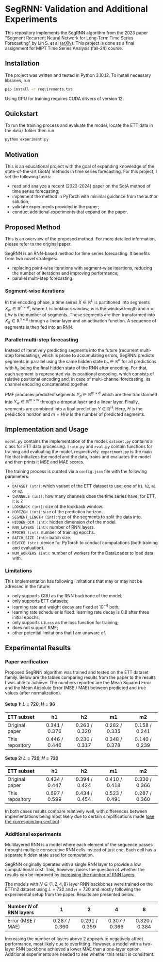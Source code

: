 # SegRNN: Validation and Additional Experiments
This repository implements the SegRNN algorithm from the 2023 paper "Segment Recurrent Neural Network for Long-Term Time Series Forecasting" by Lin S. et al ([arXiv](https://arxiv.org/abs/2308.11200)). This project is done as a final assignment for MIPT Time Series Analysis (fall-24) course.
## Installation
The project was written and tested in Python 3.10.12. To install necessary libraries, run
```bash
pip install -r requirements.txt
```
Using GPU for training requires CUDA drivers of version 12.
## Quickstart
To run the training process and evaluate the model, locate the ETT data in the `data/` folder then run
```bash
python experiment.py
```
## Motivation
This is an educational project with the goal of expanding knowledge of the state-of-the-art (SotA) methods in time series forecasting. For this project, I set the following tasks:
* read and analyze a recent (2023-2024) paper on the SotA method of time series forecasting;
* implement the method in PyTorch with minimal guidance from the author solution;
* validate experiments provided in the paper;
* conduct additional experiments that expand on the paper.
## Proposed Method
This is an overview of the proposed method. For more detailed information, please refer to the original paper.

SegRNN is an RNN-based method for time series forecasting. It benefits from two novel strategies:
* replacing point-wise iterations with segment-wise iteartions, reducing the number of iterations and improving performance;
* parallel multi-step forecasting.
### Segment-wise iterations
In the encoding phase, a time seires $X \in \mathbb{R}^L$ is partitioned into segments $X_w \in \mathbb{R}^{n\times w}$, where $L$ is lookback window, $w$ is the window length and $n = L/w$ is the number of segments. These segments are then transformed into $X_d \in \mathbb{R}^{n \times d}$ through a linear layer and an activation function. A sequence of segments is then fed into an RNN.
### Parallel multi-step forecasting
Instead of iteratively predicting segments into the future (recurrent multi-step forecasting), which is prone to accumulating errors, SegRNN predicts segments in parallel using the same hidden state $h_n \in \mathbb{R}^{d}$ for all predictions with $h_n$ being the final hidden state of the RNN after encoding. For that, each segment is represented via its positional encoding, which consists of relative positional encoding and, in case of multi-channel forecasting, its channel encoding concatenated together. 

PMF produces predicted segments $Y_d \in \mathbb{R}^{m\times d}$ which are then transformed into $Y_w \in \mathbb{R}^{m\times w}$ through a dropout layer and a linear layer. Finally, segments are combined into a final prediction $Y \in \mathbb{R}^H$. Here, $H$ is the prediction horizon and $m = H/w$ is the number of predicted segments.
## Implementation and Usage
`model.py` contains the implementation of the model. `dataset.py` contains a class for ETT data processing. `train.py` and `eval.py` contain functions for training and evaluating the model, respectively. `experiment.py` is the main file that initializes the model and the data, trains and evaluates the model and then prints it MSE and MAE scores.

The training process is curated via a `config.json` file with the following parameters:
* `DATASET (str)`: which variant of the ETT dataset to use; one of `h1`, `h2`, `m1` or `m2`.
* `CHANNELS (int)`: how many channels does the time series have; for ETT, it is 7.
* `LOOKBACK (int)`: size of the lookback window.
* `HORIZON (int)`: size of the prediction horizon.
* `SEGMENT_LENGTH (int)`: size of the segments to split the data into.
* `HIDDEN_DIM (int)`: hidden dimension $d$ of the model.
* `RNN_LAYERS (int)`: number of RNN layers.
* `EPOCHS (int)`: number of training epochs.
* `BATCH_SIZE (int)`: batch size.
* `DEVICE (str)`: device for PyTorch to conduct computations (both training and evaluation).
* `NUM_WORKERS (int)`: number of workers for the DataLoader to load data with.
### Limitations
This implementation has following limitations that may or may not be adressed in the future:
* only supports GRU as the RNN backbone of the model;
* only supports ETT datasets;
* learning rate and weight decay are fixed at $10^{-4}$ both;
* learning rate scheduler is fixed: learning rate decay is $0.8$ after three initial epochs;
* only supports `L1Loss` as the loss function for training;
* does not support RMF;
* other potential limitations that I am unaware of.
## Experimental Results
### Paper verification
Proposed SegRNN algorithm was trained and tested on the ETT dataset family. Below are the tables comparing results from the paper to the results I was able to achieve. The numbers reported are the Mean Squared Error and the Mean Absolute Error (MSE / MAE) between predicted and true values (after normalization).
#### Setup 1: $L = 720, H = 96$
|ETT subset|h1|h2|m1|m2|
|:---|:-:|:-:|:-:|:-:|
|Original paper|0.341 / 0.376|0.263 / 0.320|0.282 / 0.335|0.158 / 0.241|
|This repository|0.446 / 0.446|0.230 / 0.317|0.348 / 0.378|0.140 / 0.239|
#### Setup 2: $L = 720, H = 720$
|ETT subset|h1|h2|m1|m2|
|:---|:-:|:-:|:-:|:-:|
|Original paper|0.434 / 0.447|0.394 / 0.424|0.410 / 0.418|0.330 / 0.366|
|This repository|0.697 / 0.599|0.434 / 0.454|0.523 / 0.491|0.287 / 0.360|

In both cases results compare relatively well, with differences between implementations being most likely due to certain simplifications made ([see the corresponding section](#limitations)).
### Additional experiments
Multilayered RNN is a model where each element of the sequence passes throught multiple consecutive RNN cells instead of just one. Each cell has a separate hidden state used for computation.

SegRNN originally operates with a single RNN layer to provide a low computational cost. This, however, raises the question of whether the results can be improved by [increasing the number of RNN layers](https://raw.githubusercontent.com/unccv/deep_learning/b39f2fccec30402662d1447067ad4624702bc7a9/graphics/cartoon-01.png).

The models with $N \in \{1, 2, 4, 8\}$ layer RNN backbones were trained on the ETTm2 dataset using $L = 720$ and $H = 720$ and mostly following the experimental setup from the paper. Results are presented below.

|Number $N$ of RNN layers|1|2|4|8|
|:---|:-:|:-:|:-:|:-:|
|Error (MSE / MAE)|0.287 / 0.360|0.291 / 0.359|0.307 / 0.366|0.320 / 0.384|

Increasing the number of layers above 2 appears to negatively affect performance, most likely due to overfitting. However, a model with a two-layer RNN backbone achieved a lower MAE than a one-layer option. Additional experiments are needed to see whether this result is consistent.
